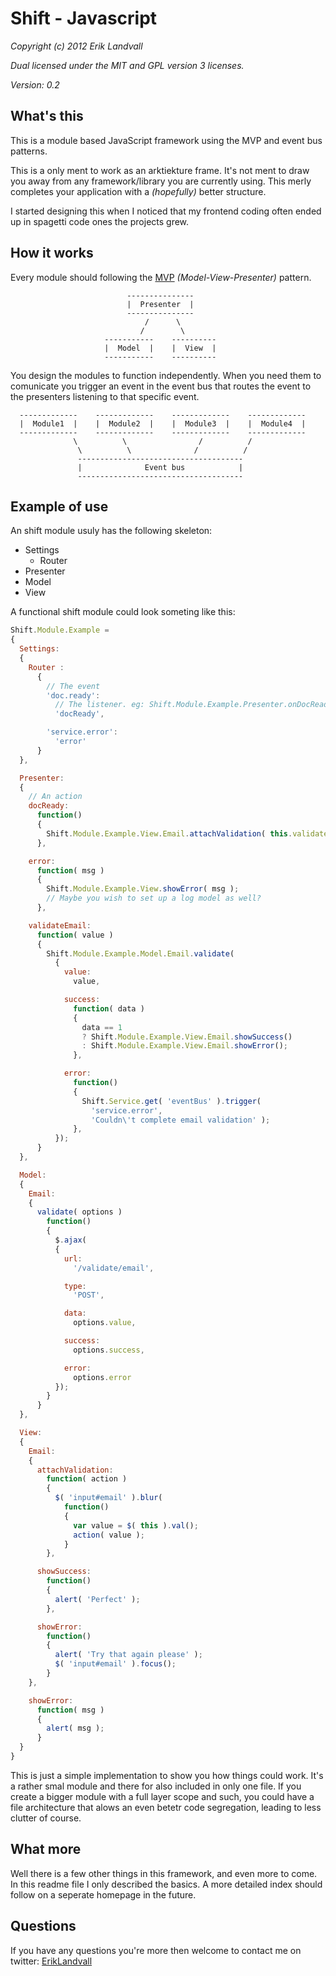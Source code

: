 # Shift - Javascript

*Copyright (c) 2012 Erik Landvall*

*Dual licensed under the MIT and GPL version 3 licenses.*

*Version: 0.2*

## What's this
This is a module based JavaScript framework using the MVP and event bus
patterns.

This is a only ment to work as an arktiekture frame. It's not ment to draw you
away from any framework/library you are currently using. This merly completes
your application with a *(hopefully)* better structure.

I started designing this when I noticed that my frontend coding often ended
up in spagetti code ones the projects grew.

## How it works
Every module should following the
[MVP](http://en.wikipedia.org/wiki/Model%E2%80%93view%E2%80%93presenter)
*(Model-View-Presenter)* pattern.

```
                          ---------------
                          |  Presenter  |
                          ---------------
                              /      \
                             /        \
                     -----------    ----------
                     |  Model  |    |  View  |
                     -----------    ----------
```

You design the modules to function independently. When you need them to
comunicate you trigger an event in the event bus that routes the event to the
presenters listening to that specific event.

```
  -------------    -------------    -------------    -------------
  |  Module1  |    |  Module2  |    |  Module3  |    |  Module4  |
  -------------    -------------    -------------    -------------
              \          \                /          /
               \          \              /          /
               -------------------------------------
               |              Event bus            |
               -------------------------------------
```

## Example of use
An shift module usuly has the following skeleton:

* Settings
  * Router
* Presenter
* Model
* View

A functional shift module could look someting like this:

```js
Shift.Module.Example =
{
  Settings:
  {
    Router :
      {
        // The event
        'doc.ready':
          // The listener. eg: Shift.Module.Example.Presenter.onDocReady
          'docReady',

        'service.error':
          'error'
      }
  },

  Presenter:
  {
    // An action
    docReady:
      function()
      {
        Shift.Module.Example.View.Email.attachValidation( this.validateEmail );
      },

    error:
      function( msg )
      {
        Shift.Module.Example.View.showError( msg );
        // Maybe you wish to set up a log model as well?
      },

    validateEmail:
      function( value )
      {
        Shift.Module.Example.Model.Email.validate(
          {
            value:
              value,

            success:
              function( data )
              {
                data == 1
                ? Shift.Module.Example.View.Email.showSuccess()
                : Shift.Module.Example.View.Email.showError();
              },

            error:
              function()
              {
                Shift.Service.get( 'eventBus' ).trigger(
                  'service.error',
                  'Couldn\'t complete email validation' );
              },
          });
      }
  },

  Model:
  {
    Email:
    {
      validate( options )
        function()
        {
          $.ajax(
          {
            url:
              '/validate/email',

            type:
              'POST',

            data:
              options.value,

            success:
              options.success,

            error:
              options.error
          });
        }
      }
  },

  View:
  {
    Email:
    {
      attachValidation:
        function( action )
        {
          $( 'input#email' ).blur(
            function()
            {
              var value = $( this ).val();
              action( value );
            }
        },

      showSuccess:
        function()
        {
          alert( 'Perfect' );
        },

      showError:
        function()
        {
          alert( 'Try that again please' );
          $( 'input#email' ).focus();
        }
    },

    showError:
      function( msg )
      {
        alert( msg );
      }
  }
}
```

This is just a simple implementation to show you how things could work. It's a
rather smal module and there for also included in only one file. If you create
a bigger module with a full layer scope and such, you could have a file
architecture that alows an even betetr code segregation, leading to less
clutter of course.

## What more
Well there is a few other things in this framework, and even more to come. In
this readme file I only described the basics. A more detailed index should
follow on a seperate homepage in the future.

## Questions
If you have any questions you're more then welcome to contact me on twitter:
[ErikLandvall](https://twitter.com/ErikLandvall)